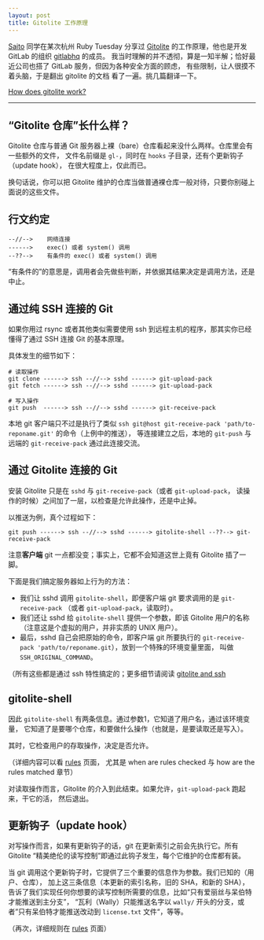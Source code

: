 ```yaml
---
layout: post
title: Gitolite 工作原理
---
```


[Saito](http://ruby-china.org/saito) 同学在某次杭州 Ruby Tuesday 分享过
[Gitolite](https://github.com/sitaramc/gitolite)
的工作原理，他也是开发 GitLab 的组织 [gitlabhq](https://github.com/gitlabhq) 的成员。
我当时理解的并不透彻，算是一知半解；恰好最近公司也搭了 GitLab 服务，但因为各种安全方面的顾虑，
有些限制，让人很摸不着头脑，于是翻出 gitolite 的文档 看了一遍。挑几篇翻译一下。

[How does gitolite work?](http://sitaramc.github.com/gitolite/how.html)

----

## “Gitolite 仓库”长什么样？

Gitolite 仓库与普通 Git 服务器上裸（bare）仓库看起来没什么两样。仓库里会有一些额外的文件，
文件名前缀是 `gl-`，同时在 `hooks` 子目录，还有个更新钩子（update hook），
在很大程度上，仅此而已。

换句话说，你可以把 Gitolite 维护的仓库当做普通裸仓库一般对待，只要你别碰上面说的这些文件。

## 行文约定

    --//-->    网络连接
    ------>    exec() 或者 system() 调用
    --??-->    有条件的 exec() 或者 system() 调用

“有条件的”的意思是，调用者会先做些判断，并依据其结果决定是调用方法，还是中止。

## 通过纯 SSH 连接的 Git

如果你用过 rsync 或者其他类似需要使用 ssh 到远程主机的程序，那其实你已经懂得了通过 SSH
连接 Git 的基本原理。

具体发生的细节如下：

    # 读取操作
    git clone ------> ssh --//--> sshd ------> git-upload-pack
    git fetch ------> ssh --//--> sshd ------> git-upload-pack

    # 写入操作
    git push  ------> ssh --//--> sshd ------> git-receive-pack

本地 git 客户端只不过是执行了类似
`ssh git@host git-receive-pack 'path/to-reponame.git'` 的命令（上例中的推送），
等连接建立之后，本地的 `git-push` 与远端的 `git-receive-pack` 通过此连接交流。

## 通过 Gitolite 连接的 Git

安装 Gitolite 只是在 `sshd` 与 `git-receive-pack`（或者 `git-upload-pack`，
读操作的时候）之间加了一层，以检查是允许此操作，还是中止掉。

以推送为例，真个过程如下：

    git push ------> ssh --//--> sshd ------> gitolite-shell --??--> git-receive-pack

注意**客户端** git 一点都没变；事实上，它都不会知道这世上竟有 Gitolite 插了一脚。

下面是我们搞定服务器如上行为的方法：

 - 我们让 sshd 调用 `gitolite-shell`，即便客户端 git 要求调用的是 `git-receive-pack`
   （或者 `git-upload-pack`，读取时）。
 - 我们还让 sshd 给 `gitolite-shell` 提供一个参数，即该 Gitolite 用户的名称
   （注意这是个虚拟的用户，并非实质的 UNIX 用户）。
 - 最后，sshd 自己会把原始的命令，即客户端 git 所要执行的
   `git-receive-pack 'path/to/reponame.git`），放到一个特殊的环境变量里面，
   叫做 `SSH_ORIGINAL_COMMAND`。

（所有这些都是通过 ssh 特性搞定的；更多细节请阅读
[gitolite and ssh](http://sitaramc.github.com/gitolite/glssh.html)

## gitolite-shell

因此 `gitolite-shell` 有两条信息。通过参数1，它知道了用户名，通过该环境变量，
它知道了是要哪个仓库，和要做什么操作（也就是，是要读取还是写入）。

其时，它检查用户的存取操作，决定是否允许。

（详细内容可以看 [rules](http://sitaramc.github.com/gitolite/rules.html) 页面，
尤其是 when are rules checked 与 how are the rules matched 章节）

对读取操作而言，Gitolite 的介入到此结束。如果允许，`git-upload-pack` 跑起来，干它的活，
然后退出。

## 更新钩子（update hook）

对写操作而言，如果有更新钩子的话，git 在更新索引之前会先执行它。所有 Gitolite
“精美绝伦的读写控制”即通过此钩子发生，每个它维护的仓库都有装。

当 git 调用这个更新钩子时，它提供了三个重要的信息作为参数。我们已知的（用户、仓库），
加上这三条信息（本更新的索引名称，旧的 SHA，和新的 SHA），
告诉了我们实现任何你想要的读写控制所需要的信息，比如“只有爱丽丝与呆伯特才能推送到主分支”，
“瓦利（Wally）只能推送名字以 `wally/` 开头的分支，或者”只有呆伯特才能推送改动到
`license.txt` 文件“，等等。

（再次，详细规则在 [rules](http://sitaramc.github.com/gitolite/rules.html) 页面）